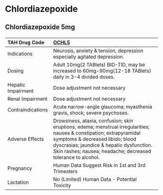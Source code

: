 # Chlordiazepoxide

## Chlordiazepoxide 5mg

##### 

| TAH Drug Code      | [OCHL5](https://www.tahsda.org.tw/drugs/hissearch.php?drug_code=OCHL5)                                                                                                                                                                                              |
|:-------------------|:--------------------------------------------------------------------------------------------------------------------------------------------------------------------------------------------------------------------------------------------------------------------|
| Indications        | Neurosis, anxiety & tension, depression especially agitated depression.                                                                                                                                                                                             |
| Dosing             | Adult 10mg(2 TABlets) BID-TID, may be increased to 60mg-90mg(12-18 TABlets) daily in 3-4 divided doses.                                                                                                                                                             |
| Hepatic Impairment | Dose adjustment not necessary                                                                                                                                                                                                                                       |
| Renal Impairment   | Dose adjustment not necessary                                                                                                                                                                                                                                       |
| Contraindications  | Acute narrow-angle glaucoma; myasthenia gravis, shock; severe psychoses.                                                                                                                                                                                            |
| Adverse Effects    | Drowsiness, ataxia, confusion; skin eruptions, edema; menstrual irregularities; nausea & constipation; extrapyramidal symptoms & decreased libido; blood dyscrasias; jaundice & hepatic dysfunction. Skin rashes; nausea; headache; decreased tolerance to alcohol. |
| Pregnancy          | Human Data Suggest Risk in 1st and 3rd Trimesters                                                                                                                                                                                                                   |
| Lactation          | No (Limited) Human Data - Potential Toxicity                                                                                                                                                                                                                        |

